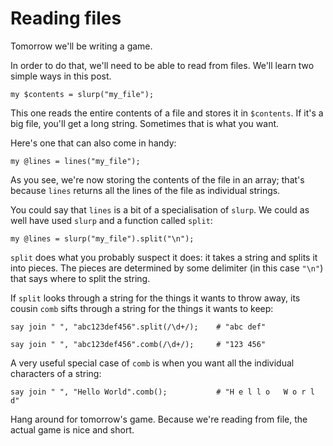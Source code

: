 # Reading files

Tomorrow we'll be writing a game.

In order to do that, we'll need to be able to read from files. We'll learn two simple ways in this post.

    my $contents = slurp("my_file");

This one reads the entire contents of a file and stores it in `$contents`. If it's a big file, you'll get a long string. Sometimes that is what you want.

Here's one that can also come in handy:

    my @lines = lines("my_file");

As you see, we're now storing the contents of the file in an array; that's because `lines` returns all the lines of the file as individual strings.

You could say that `lines` is a bit of a specialisation of `slurp`. We could as well have used `slurp` and a function called `split`:

    my @lines = slurp("my_file").split("\n");

`split` does what you probably suspect it does: it takes a string and splits it into pieces. The pieces are determined by some delimiter (in this case `"\n"`) that says where to split the string.

If `split` looks through a string for the things it wants to throw away, its cousin `comb` sifts through a string for the things it wants to keep:

    say join " ", "abc123def456".split(/\d+/);    # "abc def"
    
    say join " ", "abc123def456".comb(/\d+/);     # "123 456"

A very useful special case of `comb` is when you want all the individual characters of a string:

    say join " ", "Hello World".comb();           # "H e l l o   W o r l d"

Hang around for tomorrow's game. Because we're reading from file, the actual game is nice and short.
